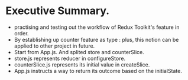 # Executive Summary.
- practising and testing out the workflow of Redux Toolkit's feature in order.
- By establishing up counter feature as type : plus, this notion can be applied to other project in future.
- Start from App.js. And splited store and counterSlice.
- store.js represents reducer in configureStore.
- counterSlice.js represents its initial value in createSlice.
- App.js instructs a way to return its outcome based on the initialState.